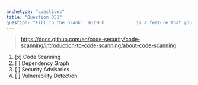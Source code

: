 ```yaml
---
archetype: "questions"
title: "Question 051"
question: "Fill in the blank: `GitHub __________ is a feature that you can use to analyze code in a GitHub repository to find security vulnerabilities and coding errors.`"
---
```



> https://docs.github.com/en/code-security/code-scanning/introduction-to-code-scanning/about-code-scanning
1. [x] Code Scanning
1. [ ] Dependency Graph
1. [ ] Security Advisories
1. [ ] Vulnerability Detection
